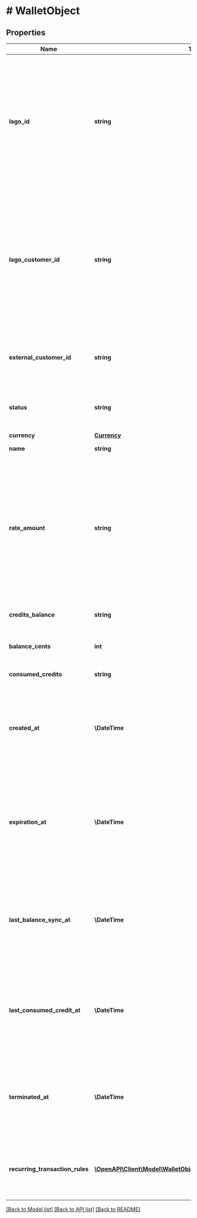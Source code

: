 # # WalletObject

## Properties

Name | Type | Description | Notes
------------ | ------------- | ------------- | -------------
**lago_id** | **string** | Unique identifier assigned to the wallet within the Lago application. This ID is exclusively created by Lago and serves as a unique identifier for the wallet’s record within the Lago system. |
**lago_customer_id** | **string** | Unique identifier assigned to the customer within the Lago application. This ID is exclusively created by Lago and serves as a unique identifier for the customer’s record within the Lago system. |
**external_customer_id** | **string** | The customer external unique identifier (provided by your own application) |
**status** | **string** | The status of the wallet. Possible values are &#x60;active&#x60; or &#x60;terminated&#x60;. |
**currency** | [**Currency**](Currency.md) |  |
**name** | **string** | The name of the wallet. | [optional]
**rate_amount** | **string** | The rate of conversion between credits and the amount in the specified currency. It indicates the ratio or factor used to convert credits into the corresponding monetary value in the currency of the transaction. |
**credits_balance** | **string** | The current wallet balance expressed in credits. |
**balance_cents** | **int** | The current wallet balance expressed in cents. |
**consumed_credits** | **string** | The number of consumed credits. |
**created_at** | **\DateTime** | The date of the wallet creation, represented in ISO 8601 datetime format and expressed in Coordinated Universal Time (UTC). |
**expiration_at** | **\DateTime** | The date and time that determines when the wallet will expire. It follows the ISO 8601 datetime format and is expressed in Coordinated Universal Time (UTC). | [optional]
**last_balance_sync_at** | **\DateTime** | The date and time of the last balance top-up. It follows the ISO 8601 datetime format and is expressed in Coordinated Universal Time (UTC). | [optional]
**last_consumed_credit_at** | **\DateTime** | The date and time of the last credits consumption. It follows the ISO 8601 datetime format and is expressed in Coordinated Universal Time (UTC). | [optional]
**terminated_at** | **\DateTime** | The date of terminaison of the wallet. It follows the ISO 8601 datetime format and is expressed in Coordinated Universal Time (UTC). | [optional]
**recurring_transaction_rules** | [**\OpenAPI\Client\Model\WalletObjectRecurringTransactionRulesInner[]**](WalletObjectRecurringTransactionRulesInner.md) | List of recurring transaction rules. Currently, we only allow one recurring rule per wallet. | [optional]

[[Back to Model list]](../../README.md#models) [[Back to API list]](../../README.md#endpoints) [[Back to README]](../../README.md)
